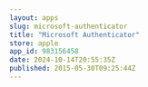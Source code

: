 ```yaml
---
layout: apps
slug: microsoft-authenticator
title: "Microsoft Authenticator"
store: apple
app_id: 983156458
date: 2024-10-14T20:55:35Z
published: 2015-05-30T09:25:44Z
---
```

